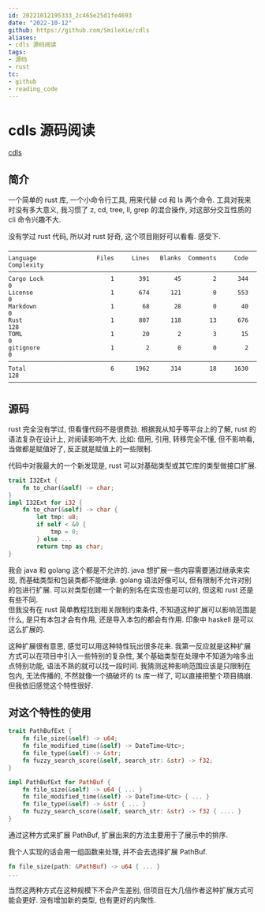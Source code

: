```yaml
---
id: 20221012195333_2c465e25d1fe4693
date: "2022-10-12"
github: https://github.com/SmileXie/cdls
aliases:
- cdls 源码阅读
tags:
- 源码
- rust
tc:
- github
- reading_code
---
```


# cdls 源码阅读

[cdls](https://github.com/SmileXie/cdls)

## 简介

一个简单的 rust 库, 一个小命令行工具, 用来代替 cd 和 ls 两个命令.
工具对我来时没有多大意义,
    我习惯了 z, cd, tree, ll, grep 的混合操作,
    对这部分交互性质的 cli 命令兴趣不大.

没有学过 rust 代码, 所以对 rust 好奇, 这个项目刚好可以看看. 感受下.

```
───────────────────────────────────────────────────────────────────────────────
Language                 Files     Lines   Blanks  Comments     Code Complexity
───────────────────────────────────────────────────────────────────────────────
Cargo Lock                   1       391       45         2      344          0
License                      1       674      121         0      553          0
Markdown                     1        68       28         0       40          0
Rust                         1       807      118        13      676        128
TOML                         1        20        2         3       15          0
gitignore                    1         2        0         0        2          0
───────────────────────────────────────────────────────────────────────────────
Total                        6      1962      314        18     1630        128
───────────────────────────────────────────────────────────────────────────────
```

## 源码

rust 完全没有学过, 但看懂代码不是很费劲.
根据我从知乎等平台上的了解,
    rust 的语法复杂在设计上,
    对阅读影响不大.
比如: 借用, 引用, 转移完全不懂,
    但不影响看,
    当做都是赋值好了, 反正就是赋值上的一些限制.

代码中对我最大的一个新发现是,
    rust 可以对基础类型或其它库的类型做接口扩展.

```rust
trait I32Ext {
    fn to_char(&self) -> char;
}
impl I32Ext for i32 {
    fn to_char(&self) -> char {
        let tmp: u8;
        if self < &0 {
            tmp = 0;
        } else ...
        return tmp as char;
}
```

我会 java 和 golang 这个都是不允许的.
java 想扩展一些内容需要通过继承来实现,
    而基础类型和包装类都不能继承.
golang 语法好像可以, 但有限制不允许对别的包进行扩展.
可以对类型创建一个新的别名在实现也是可以的,
    但这和 rust 还是有些不同.    
但我没有在 rust 简单教程找到相关限制约束条件,
    不知道这种扩展可以影响范围是什么,
        是只有本包才会有作用,
        还是导入本包的都会有作用.
印象中 haskell 是可以这么扩展的.

这种扩展很有意思, 感觉可以用这种特性玩出很多花来.
我第一反应就是这种扩展方式可以在项目中引入一些特别的复杂性,
    某个基础类型在处理中不知道为啥多出点特别功能,
    语法不熟的就可以找一段时间.
我猜测这种影响范围应该是只限制在包内, 无法传播的,
    不然就像一个搞破坏的 ts 库一样了, 可以直接把整个项目搞崩.
但我依旧感觉这个特性很好.

## 对这个特性的使用

```rust
trait PathBufExt {
    fn file_size(&self) -> u64;
    fn file_modified_time(&self) -> DateTime<Utc>;
    fn file_type(&self) -> &str;
    fn fuzzy_search_score(&self, search_str: &str) -> f32;
}

impl PathBufExt for PathBuf {
    fn file_size(&self) -> u64 { ... }
    fn file_modified_time(&self) -> DateTime<Utc> { ... }
    fn file_type(&self) -> &str { ... }
    fn fuzzy_search_score(&self, search_str: &str) -> f32 { .... }
}
```

通过这种方式来扩展 PathBuf,
    扩展出来的方法主要用于了展示中的排序.

我个人实现的话会用一组函数来处理, 并不会去选择扩展 PathBuf.
```rust
fn file_size(path: &PathBuf) -> u64 { ... }
...
```
当然这两种方式在这种规模下不会产生差别,
    但项目在大几倍作者这种扩展方式可能会更好.
没有增加新的类型, 也有更好的内聚性.